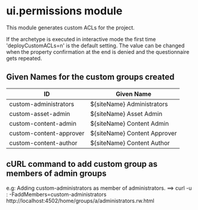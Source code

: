 # ui.permissions module

This module generates custom ACLs for the project.

If the archetype is executed in interactive mode the first time 'deployCustomACLs=n' is the default setting. The value can be changed when the property confirmation at the end is denied and the questionnaire gets repeated.


## Given Names for the custom groups created

ID                        | Given Name 
--------------------------|--------
custom-administrators     |  ${siteName} Administrators    
custom-asset-admin        |  ${siteName} Asset Admin
custom-content-admin      |  ${siteName} Content Admin
custom-content-approver   |  ${siteName} Content Approver
custom-content-author     |  ${siteName} Content Author



## cURL command to add custom group as members of admin groups

e.g: Adding custom-administrators as member of administrators.
==> curl -u <username>:<password> -FaddMembers=custom-administrators http://localhost:4502/home/groups/a/administrators.rw.html